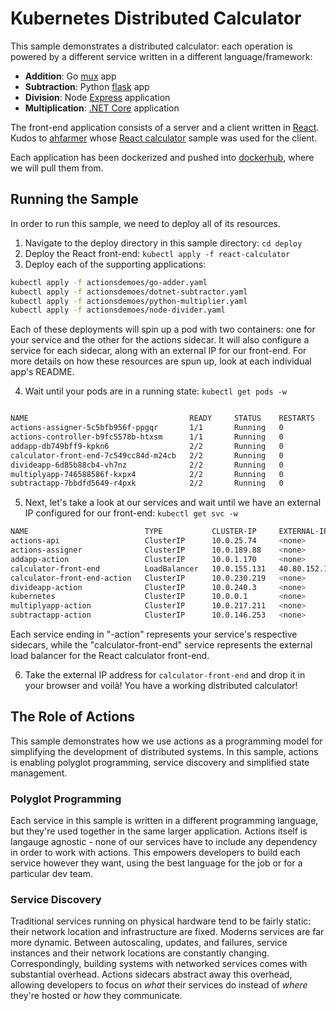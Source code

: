 # Kubernetes Distributed Calculator

This sample demonstrates a distributed calculator: each operation is powered by a different service written in a different language/framework:

- **Addition**: Go [mux](https://github.com/gorilla/mux) app
- **Subtraction**: Python [flask](https://flask.palletsprojects.com/en/1.0.x/) app
- **Division**: Node [Express](https://expressjs.com/) application
- **Multiplication**: [.NET Core](https://docs.microsoft.com/en-us/dotnet/core/) application

The front-end application consists of a server and a client written in [React](https://reactjs.org/). 
Kudos to [ahfarmer](https://github.com/ahfarmer) whose [React calculator](https://github.com/ahfarmer/calculator) 
sample was used for the client.

Each application has been dockerized and pushed into [dockerhub](https://hub.docker.com/u/actionsdemoes), where we will pull them from.

## Running the Sample

In order to run this sample, we need to deploy all of its resources. 

1. Navigate to the deploy directory in this sample directory: `cd deploy`
2. Deploy the React front-end: `kubectl apply -f react-calculator`
3. Deploy each of the supporting applications:

```bash
kubectl apply -f actionsdemoes/go-adder.yaml
kubectl apply -f actionsdemoes/dotnet-subtractor.yaml
kubectl apply -f actionsdemoes/python-multiplier.yaml
kubectl apply -f actionsdemoes/node-divider.yaml
```
Each of these deployments will spin up a pod with two containers: one for your service and the other for the actions sidecar. It will also configure
a service for each sidecar, along with an external IP for our front-end. For more details on how these resources are spun up, look at each individual 
app's README.

4. Wait until your pods are in a running state: `kubectl get pods -w`

```bash

NAME                                    READY     STATUS    RESTARTS   AGE
actions-assigner-5c5bfb956f-ppgqr       1/1       Running   0          5d
actions-controller-b9fc5578b-htxsm      1/1       Running   0          5d
addapp-db749bff9-kpkn6                  2/2       Running   0          2m
calculator-front-end-7c549cc84d-m24cb   2/2       Running   0          3m
divideapp-6d85b88cb4-vh7nz              2/2       Running   0          1m
multiplyapp-746588586f-kxpx4            2/2       Running   0          1m
subtractapp-7bbdfd5649-r4pxk            2/2       Running   0          2m
```

5. Next, let's take a look at our services and wait until we have an external IP configured for our front-end: `kubectl get svc -w`

```bash
NAME                          TYPE           CLUSTER-IP     EXTERNAL-IP     PORT(S)            AGE
actions-api                   ClusterIP      10.0.25.74     <none>          80/TCP             5d
actions-assigner              ClusterIP      10.0.189.88    <none>          80/TCP             5d
addapp-action                 ClusterIP      10.0.1.170     <none>          80/TCP,50001/TCP   2m
calculator-front-end          LoadBalancer   10.0.155.131   40.80.152.125   80:32633/TCP       3m
calculator-front-end-action   ClusterIP      10.0.230.219   <none>          80/TCP,50001/TCP   3m
divideapp-action              ClusterIP      10.0.240.3     <none>          80/TCP,50001/TCP   1m
kubernetes                    ClusterIP      10.0.0.1       <none>          443/TCP            33d
multiplyapp-action            ClusterIP      10.0.217.211   <none>          80/TCP,50001/TCP   1m
subtractapp-action            ClusterIP      10.0.146.253   <none>          80/TCP,50001/TCP   2m
```

Each service ending in "-action" represents your service's respective sidecars, while the "calculator-front-end" service represents the external 
load balancer for the React calculator front-end.

6. Take the external IP address for `calculator-front-end` and drop it in your browser and voilà! You have a working distributed calculator!

## The Role of Actions

This sample demonstrates how we use actions as a programming model for simplifying the development of distributed systems. In this sample, actions is
enabling polyglot programming, service discovery and simplified state management.

### Polyglot Programming

Each service in this sample is written in a different programming language, but they're used together in the same larger application. Actions itself is
langauge agnostic - none of our services have to include any dependency in order to work with actions. This empowers developers to build each service 
however they want, using the best language for the job or for a particular dev team.

### Service Discovery

Traditional services running on physical hardware tend to be fairly static: their network location and infrastructure are fixed. Moderns services are 
far more dynamic. Between autoscaling, updates, and failures, service instances and their network locations are constantly changing. Correspondingly, 
building systems with networked services comes with substantial overhead. Actions sidecars abstract away this overhead, allowing developers to focus 
on _what_ their services do instead of _where_ they're hosted or _how_ they communicate.